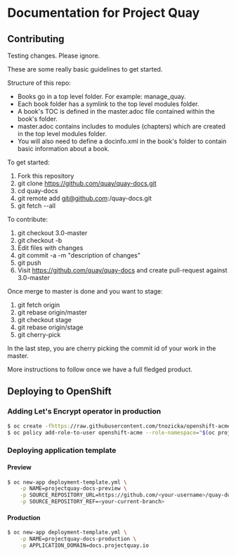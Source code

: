# Documentation for Project Quay

## Contributing

Testing changes. Please ignore.

These are some really basic guidelines to get started.

Structure of this repo:
* Books go in a top level folder. For example: manage_quay.
* Each book folder has a symlink to the top level modules folder.
* A book's TOC is defined in the master.adoc file contained within the book's folder.
* master.adoc contains includes to modules (chapters) which are created in the top level modules folder.
* You will also need to define a docinfo.xml in the book's folder to contain basic information about a book.

To get started:

1. Fork this repository
2. git clone https://github.com/quay/quay-docs.git
3. cd quay-docs
4. git remote add <your-name> git@github.com:<your-name>/quay-docs.git
5. git fetch --all

To contribute:

1. git checkout 3.0-master
2. git checkout -b <branch-name>
3. Edit files with changes
4. git commit -a -m "description of changes"
5. git push <your-name> <branch-name>
6. Visit https://github.com/quay/quay-docs and create pull-request against 3.0-master


Once merge to master is done and you want to stage:

1. git fetch origin
2. git rebase origin/master
3. git checkout stage
4. git rebase origin/stage
5. git cherry-pick <commit-id>

In the last step, you are cherry picking the commit id of your work in the master.

More instructions to follow once we have a full fledged product.

## Deploying to OpenShift

### Adding Let's Encrypt operator in production

```bash
$ oc create -fhttps://raw.githubusercontent.com/tnozicka/openshift-acme/master/deploy/letsencrypt-live/single-namespace/{role,serviceaccount,imagestream,deployment}.yaml
$ oc policy add-role-to-user openshift-acme --role-namespace="$(oc project --short)" -z openshift-acme
```

### Deploying application template

#### Preview

```bash
$ oc new-app deployment-template.yml \
    -p NAME=projectquay-docs-preview \
    -p SOURCE_REPOSITORY_URL=https://github.com/<your-username>/quay-docs.git \
    -p SOURCE_REPOSITORY_REF=<your-current-branch>
```

#### Production

```bash
$ oc new-app deployment-template.yml \
    -p NAME=projectquay-docs-production \
    -p APPLICATION_DOMAIN=docs.projectquay.io
```
